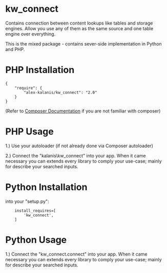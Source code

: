 kw_connect
================

Contains connection between content lookups like tables and storage engines. Allow you
use any of them as the same source and one table engine over everything.

This is the mixed package - contains sever-side implementation in Python and PHP.

# PHP Installation

```
{
    "require": {
        "alex-kalanis/kw_connect": "2.0"
    }
}
```

(Refer to [Composer Documentation](https://github.com/composer/composer/blob/master/doc/00-intro.md#introduction) if you are not
familiar with composer)


# PHP Usage

1.) Use your autoloader (if not already done via Composer autoloader)

2.) Connect the "kalanis\kw_connect" into your app. When it came necessary
you can extends every library to comply your use-case; mainly for describe your
searched inputs.

# Python Installation

into your "setup.py":

```
    install_requires=[
        'kw_connect',
    ]
```

# Python Usage

1.) Connect the "kw_connect.connect" into your app. When it came necessary
you can extends every library to comply your use-case; mainly for describe your
searched inputs.
